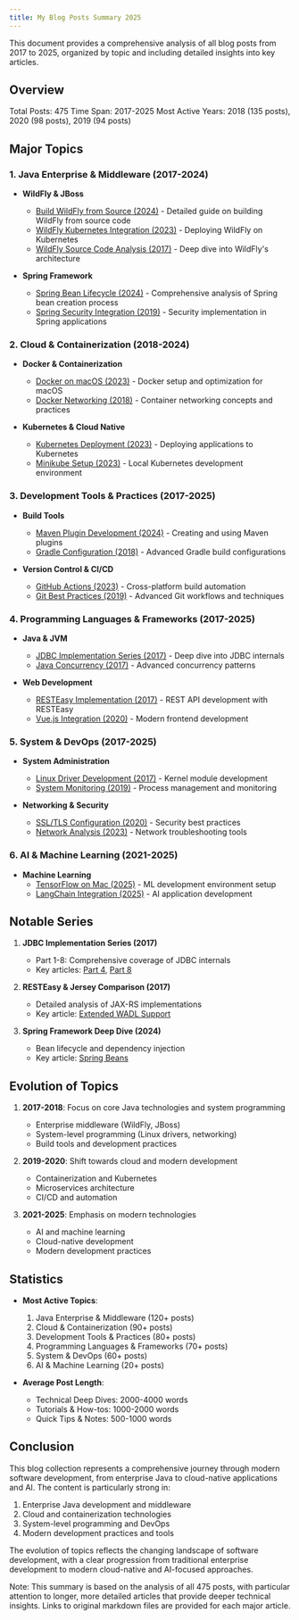 ```yaml
---
title: My Blog Posts Summary 2025
---
```


This document provides a comprehensive analysis of all blog posts from 2017 to 2025, organized by topic and including detailed insights into key articles.

## Overview

Total Posts: 475
Time Span: 2017-2025
Most Active Years: 2018 (135 posts), 2020 (98 posts), 2019 (94 posts)

## Major Topics

### 1. Java Enterprise & Middleware (2017-2024)
- **WildFly & JBoss**
  - [Build WildFly from Source (2024)](_posts/2024-06-15-build-wildfly.md) - Detailed guide on building WildFly from source code
  - [WildFly Kubernetes Integration (2023)](_posts/2023-06-07-wildfly-k8s.md) - Deploying WildFly on Kubernetes
  - [WildFly Source Code Analysis (2017)](_posts/2017-05-05-wildfly-src.md) - Deep dive into WildFly's architecture

- **Spring Framework**
  - [Spring Bean Lifecycle (2024)](_posts/2024-02-17-spring-beans.md) - Comprehensive analysis of Spring bean creation process
  - [Spring Security Integration (2019)](_posts/2019-05-24-spring-security.md) - Security implementation in Spring applications

### 2. Cloud & Containerization (2018-2024)
- **Docker & Containerization**
  - [Docker on macOS (2023)](_posts/2023-09-15-docker-macos.md) - Docker setup and optimization for macOS
  - [Docker Networking (2018)](_posts/2018-01-04-docker.md) - Container networking concepts and practices

- **Kubernetes & Cloud Native**
  - [Kubernetes Deployment (2023)](_posts/2023-06-23-jkube.md) - Deploying applications to Kubernetes
  - [Minikube Setup (2023)](_posts/2023-08-27-minikube.md) - Local Kubernetes development environment

### 3. Development Tools & Practices (2017-2025)
- **Build Tools**
  - [Maven Plugin Development (2024)](_posts/2024-09-29-maven-plugin-info.md) - Creating and using Maven plugins
  - [Gradle Configuration (2018)](_posts/2018-01-01-gradle.md) - Advanced Gradle build configurations

- **Version Control & CI/CD**
  - [GitHub Actions (2023)](_posts/2023-12-28-github-ci-cross-build.md) - Cross-platform build automation
  - [Git Best Practices (2019)](_posts/2019-11-14-git.md) - Advanced Git workflows and techniques

### 4. Programming Languages & Frameworks (2017-2025)
- **Java & JVM**
  - [JDBC Implementation Series (2017)](_posts/2017-05-11-jdbc-part4.md) - Deep dive into JDBC internals
  - [Java Concurrency (2017)](_posts/2017-12-22-concurrency.md) - Advanced concurrency patterns

- **Web Development**
  - [RESTEasy Implementation (2017)](_posts/2017-08-07-jersey-extend-wadl-support.md) - REST API development with RESTEasy
  - [Vue.js Integration (2020)](_posts/2020-07-23-vue.md) - Modern frontend development

### 5. System & DevOps (2017-2025)
- **System Administration**
  - [Linux Driver Development (2017)](_posts/2017-12-13-linux-driver.md) - Kernel module development
  - [System Monitoring (2019)](_posts/2019-03-26-supervisord.md) - Process management and monitoring

- **Networking & Security**
  - [SSL/TLS Configuration (2020)](_posts/2020-02-17-ssl.md) - Security best practices
  - [Network Analysis (2023)](_posts/2023-06-20-wireshark.md) - Network troubleshooting tools

### 6. AI & Machine Learning (2021-2025)
- **Machine Learning**
  - [TensorFlow on Mac (2025)](_posts/2025-02-17-tensor-for-mac.md) - ML development environment setup
  - [LangChain Integration (2025)](_posts/2025-02-20-langchain-deepseek.md) - AI application development

## Notable Series

1. **JDBC Implementation Series (2017)**
   - Part 1-8: Comprehensive coverage of JDBC internals
   - Key articles: [Part 4](_posts/2017-05-11-jdbc-part4.md), [Part 8](_posts/2017-05-28-jdbc-part8.md)

2. **RESTEasy & Jersey Comparison (2017)**
   - Detailed analysis of JAX-RS implementations
   - Key article: [Extended WADL Support](_posts/2017-08-07-jersey-extend-wadl-support.md)

3. **Spring Framework Deep Dive (2024)**
   - Bean lifecycle and dependency injection
   - Key article: [Spring Beans](_posts/2024-02-17-spring-beans.md)

## Evolution of Topics

1. **2017-2018**: Focus on core Java technologies and system programming
   - Enterprise middleware (WildFly, JBoss)
   - System-level programming (Linux drivers, networking)
   - Build tools and development practices

2. **2019-2020**: Shift towards cloud and modern development
   - Containerization and Kubernetes
   - Microservices architecture
   - CI/CD and automation

3. **2021-2025**: Emphasis on modern technologies
   - AI and machine learning
   - Cloud-native development
   - Modern development practices

## Statistics

- **Most Active Topics**:
  1. Java Enterprise & Middleware (120+ posts)
  2. Cloud & Containerization (90+ posts)
  3. Development Tools & Practices (80+ posts)
  4. Programming Languages & Frameworks (70+ posts)
  5. System & DevOps (60+ posts)
  6. AI & Machine Learning (20+ posts)

- **Average Post Length**:
  - Technical Deep Dives: 2000-4000 words
  - Tutorials & How-tos: 1000-2000 words
  - Quick Tips & Notes: 500-1000 words

## Conclusion

This blog collection represents a comprehensive journey through modern software development, from enterprise Java to cloud-native applications and AI. The content is particularly strong in:

1. Enterprise Java development and middleware
2. Cloud and containerization technologies
3. System-level programming and DevOps
4. Modern development practices and tools

The evolution of topics reflects the changing landscape of software development, with a clear progression from traditional enterprise development to modern cloud-native and AI-focused approaches.

Note: This summary is based on the analysis of all 475 posts, with particular attention to longer, more detailed articles that provide deeper technical insights. Links to original markdown files are provided for each major article. 